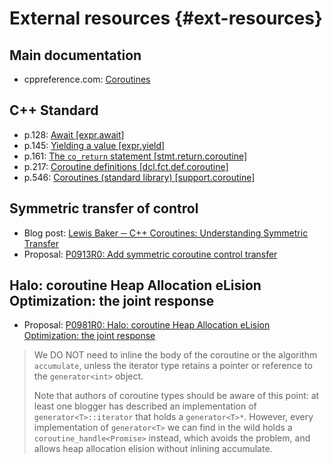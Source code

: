 # External resources {#ext-resources}

## Main documentation

- cppreference.com: [Coroutines](https://en.cppreference.com/w/cpp/language/coroutines)

## C++ Standard

- p.128: [Await [expr.await]](https://www.open-std.org/jtc1/sc22/wg21/docs/papers/2020/n4868.pdf#page.128)
- p.145: [Yielding a value [expr.yield]](https://www.open-std.org/jtc1/sc22/wg21/docs/papers/2020/n4868.pdf#page.145)
- p.161: [The `co_return` statement [stmt.return.coroutine]](https://www.open-std.org/jtc1/sc22/wg21/docs/papers/2020/n4868.pdf#page.161)
- p.217: [Coroutine definitions [dcl.fct.def.coroutine]](https://www.open-std.org/jtc1/sc22/wg21/docs/papers/2020/n4868.pdf#page.217)
- p.546: [Coroutines (standard library) [support.coroutine]](https://www.open-std.org/jtc1/sc22/wg21/docs/papers/2020/n4868.pdf#page.546)

## Symmetric transfer of control

- Blog post: [Lewis Baker ─ C++ Coroutines: Understanding Symmetric Transfer](https://lewissbaker.github.io/2020/05/11/understanding_symmetric_transfer)
- Proposal: [P0913R0: Add symmetric coroutine control transfer](https://open-std.org/JTC1/SC22/WG21/docs/papers/2018/p0913r0.html)

## Halo: coroutine Heap Allocation eLision Optimization: the joint response

- Proposal: [P0981R0: Halo: coroutine Heap Allocation eLision Optimization: the joint response](https://www.open-std.org/JTC1/SC22/WG21/docs/papers/2018/p0981r0.html)

> We DO NOT need to inline the body of the coroutine or the algorithm 
> `accumulate`, unless the iterator type retains a pointer or reference to the
> `generator<int>` object.
>
> Note that authors of coroutine types should be aware of this point: at least
> one blogger has described an implementation of `generator<T>::iterator` that
> holds a `generator<T>*`. However, every implementation of `generator<T>` we
> can find in the wild holds a `coroutine_handle<Promise>` instead, which avoids
> the problem, and allows heap allocation elision without inlining accumulate.